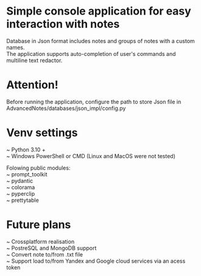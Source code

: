 # Simple console application for easy interaction with notes  
Database in Json format includes notes and groups of notes with a custom names.  
The application supports auto-completion of user's commands and multiline text redactor.

# Attention!  
Before running the application, configure the path to store Json file in AdvancedNotes/databases/json_impl/config.py  

# Venv settings  
~ Python 3.10 +  
~ Windows PowerShell or CMD (Linux and MacOS were not tested)

Folowing public modules:  
~ prompt_toolkit  
~ pydantic  
~ colorama  
~ pyperclip  
~ prettytable 
  
# Future plans  
~ Crossplatform realisation  
~ PostreSQL and MongoDB support  
~ Convert note to/from .txt file  
~ Support load to/from Yandex and Google cloud services via an acess token  

